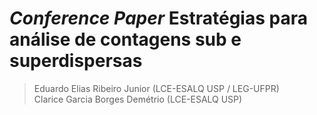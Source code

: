 # _Conference Paper_  Estratégias para análise de contagens sub e superdispersas #

> Eduardo Elias Ribeiro Junior (LCE-ESALQ USP / LEG-UFPR) \
> Clarice Garcia Borges Demétrio (LCE-ESALQ USP)
